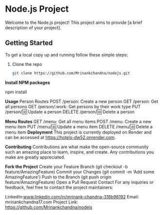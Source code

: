 # Node.js Project

Welcome to the Node.js project! This project aims to provide [a brief description of your project].

## Getting Started

To get a local copy up and running follow these simple steps:

1. Clone the repo
   ```sh
   git clone https://github.com/Mrinankchandna/nodejs.git
   
**Install NPM packages**


npm install

**Usage**
Person Routes
POST /person: Create a new person
GET /person: Get all persons
GET /person/:work: Get persons by their work type
PUT /person/:id: Update a person
DELETE /person/:id: Delete a person


**Menu Routes**
GET /menu: Get all menu items
POST /menu: Create a new menu item
PUT /menu/:id: Update a menu item
DELETE /menu/:id: Delete a menu item
**Deployment**
This project is currently deployed on Render and can be accessed at https://hotels-dw52.onrender.com.

**Contributing**
Contributions are what make the open-source community such an amazing place to learn, inspire, and create. Any contributions you make are greatly appreciated.

**Fork the Project**
Create your Feature Branch (git checkout -b feature/AmazingFeature)
Commit your Changes (git commit -m 'Add some AmazingFeature')
Push to the Branch (git push origin feature/AmazingFeature)
Open a Pull Request
Contact
For any inquiries or feedback, feel free to contact the project maintainers:

LinkedIn:www.linkedin.com/in/mrinank-chandna-318b96192
Email: mrinankchandna17.com
Project Link: https://github.com/Mrinankchandna/nodejs

